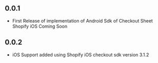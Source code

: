 ## 0.0.1

* First Release of implementation of Android Sdk of Checkout Sheet Shopify iOS Coming Soon
## 0.0.2

* iOS Support added using Shopify iOS checkout sdk version 3.1.2